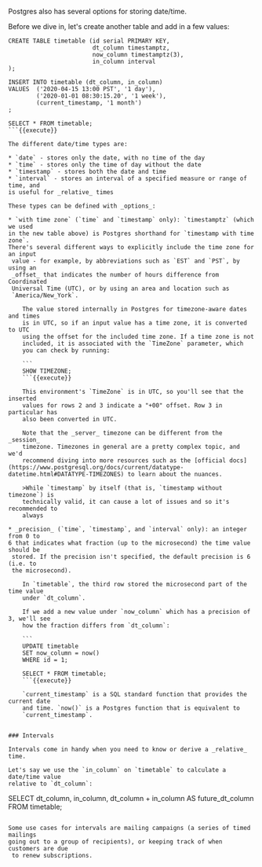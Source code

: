 Postgres also has several options for storing date/time. 

Before we dive in, let's create another table and add in a few values:

```
CREATE TABLE timetable (id serial PRIMARY KEY, 
                        dt_column timestamptz, 
                        now_column timestamptz(3), 
                        in_column interval
);

INSERT INTO timetable (dt_column, in_column)
VALUES  ('2020-04-15 13:00 PST', '1 day'),
        ('2020-01-01 08:30:15.20', '1 week'),
        (current_timestamp, '1 month')
;

SELECT * FROM timetable;
```{{execute}}

The different date/time types are:

* `date` - stores only the date, with no time of the day
* `time` - stores only the time of day without the date
* `timestamp` - stores both the date and time
* `interval` - stores an interval of a specified measure or range of time, and 
is useful for _relative_ times

These types can be defined with _options_:

* `with time zone` (`time` and `timestamp` only): `timestamptz` (which we used 
in the new table above) is Postgres shorthand for `timestamp with time zone`. 
There's several different ways to explicitly include the time zone for an input
 value - for example, by abbreviations such as `EST` and `PST`, by using an 
 _offset_ that indicates the number of hours difference from Coordinated 
 Universal Time (UTC), or by using an area and location such as 
 `America/New_York`. 

    The value stored internally in Postgres for timezone-aware dates and times 
    is in UTC, so if an input value has a time zone, it is converted to UTC 
    using the offset for the included time zone. If a time zone is not 
    included, it is associated with the `TimeZone` parameter, which 
    you can check by running:

    ```
    SHOW TIMEZONE;
    ```{{execute}}  

    This environment's `TimeZone` is in UTC, so you'll see that the inserted 
    values for rows 2 and 3 indicate a "+00" offset. Row 3 in particular has 
    also been converted in UTC.

    Note that the _server_ timezone can be different from the _session_ 
    timezone. Timezones in general are a pretty complex topic, and we'd 
    recommend diving into more resources such as the [official docs](https://www.postgresql.org/docs/current/datatype-datetime.html#DATATYPE-TIMEZONES) to learn about the nuances.

    >While `timestamp` by itself (that is, `timestamp without timezone`) is 
    technically valid, it can cause a lot of issues and so it's recommended to 
    always 

* _precision_ (`time`, `timestamp`, and `interval` only): an integer from 0 to 
6 that indicates what fraction (up to the microsecond) the time value should be
 stored. If the precision isn't specified, the default precision is 6 (i.e. to 
 the microsecond).

    In `timetable`, the third row stored the microsecond part of the time value 
    under `dt_column`.

    If we add a new value under `now_column` which has a precision of 3, we'll see 
    how the fraction differs from `dt_column`:

    ```
    UPDATE timetable
    SET now_column = now()
    WHERE id = 1;

    SELECT * FROM timetable;
    ```{{execute}}

    `current_timestamp` is a SQL standard function that provides the current date 
    and time. `now()` is a Postgres function that is equivalent to 
    `current_timestamp`.


### Intervals

Intervals come in handy when you need to know or derive a _relative_ time.

Let's say we use the `in_column` on `timetable` to calculate a date/time value 
relative to `dt_column`:

```
SELECT 
    dt_column,
    in_column,
    dt_column + in_column AS future_dt_column
FROM timetable;
```{{execute}}

Some use cases for intervals are mailing campaigns (a series of timed mailings 
going out to a group of recipients), or keeping track of when customers are due
 to renew subscriptions.
